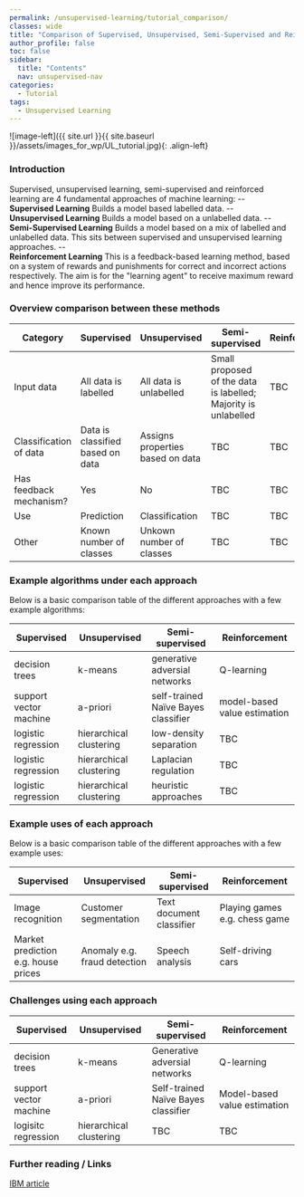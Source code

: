 ```yaml
---
permalink: /unsupervised-learning/tutorial_comparison/
classes: wide
title: "Comparison of Supervised, Unsupervised, Semi-Supervised and Reinforcement "
author_profile: false
toc: false
sidebar:
  title: "Contents"
  nav: unsupervised-nav
categories:
  - Tutorial
tags:
  - Unsupervised Learning
---
```



![image-left]({{ site.url }}{{ site.baseurl }}/assets/images_for_wp/UL_tutorial.jpg){: .align-left}


<h3>Introduction</h3>
Supervised, unsupervised learning, semi-supervised and reinforced learning are 4 fundamental approaches of machine learning:
--  <br /> <b>Supervised Learning</b> Builds a model based labelled data.
--  <br /><b>Unsupervised Learning</b> Builds a model based on a unlabelled data.
--  <br /><b>Semi-Supervised Learning</b> Builds a model based on a mix of labelled and unlabelled data.  This sits between supervised and unsupervised learning approaches.
--  <br /><b>Reinforcement Learning</b> This is a feedback-based learning method, based on a system of rewards and punishments for correct and incorrect actions respectively.  The aim is for the "learning agent" to receive maximum reward and hence improve its performance.



<h3>Overview comparison between these methods</h3>

| Category                         | Supervised                       | Unsupervised                     | Semi-supervised                  | Reinforcement                     |
| -------------------------------- | -------------------------------- | -------------------------------- | -------------------------------- | -------------------------------- |
| Input data                       | All data is labelled             | All data is unlabelled           | Small proposed of the data is labelled; Majority is unlabelled                       |TBC                       |
| Classification of data           | Data is classified based on data | Assigns properties based on data |TBC                       |TBC                       |
| Has feedback mechanism?          | Yes                              | No                               |TBC                       |TBC                       |
| Use                              | Prediction                       | Classification                   |TBC                       |TBC                       |
| Other                            | Known number of classes          | Unkown number of classes         |TBC                       |TBC                       |


<h3>Example algorithms under each approach</h3>
Below is a basic comparison table of the different approaches with a few example algorithms:

| Supervised                     | Unsupervised            | Semi-supervised                      | Reinforcement                 |
| ------------------------------ | ----------------------- | ------------------------------------ | ----------------------------- |
| decision trees                 | k-means                 |  generative adversial networks       |  Q-learning                   |
| support vector machine         | a-priori                |  self-trained Naïve Bayes classifier |  model-based value estimation |
| logistic regression            | hierarchical clustering |  low-density separation              |  TBC                          |
| logistic regression            | hierarchical clustering |  Laplacian regulation                |  TBC                          |
| logistic regression            | hierarchical clustering |  heuristic approaches                |  TBC                          |

<h3>Example uses of each approach</h3>
Below is a basic comparison table of the different approaches with a few example uses:

| Supervised                          | Unsupervised                 | Semi-supervised                      | Reinforcement                  |
| ----------------------------------- | ---------------------------- | ------------------------------------ | ------------------------------ |
| Image recognition                   | Customer segmentation        |  Text document classifier            |  Playing games e.g. chess game |
| Market prediction e.g. house prices | Anomaly e.g. fraud detection |  Speech analysis                     |  Self-driving cars             |

<h3>Challenges using each approach</h3>

| Supervised                     | Unsupervised            | Semi-supervised                      | Reinforcement                    |
| ------------------------------ | ----------------------- | ------------------------------------ | ----------------------------- |
| decision trees                 | k-means                 |  Generative adversial networks       |  Q-learning                   |
| support vector machine         | a-priori                |  Self-trained Naïve Bayes classifier |  Model-based value estimation |
| logisitc regression            | hierarchical clustering |  TBC                                 |  TBC                          |

<h3>Further reading / Links</h3>


[IBM article](https://www.ibm.com/cloud/blog/supervised-vs-unsupervised-learning)
